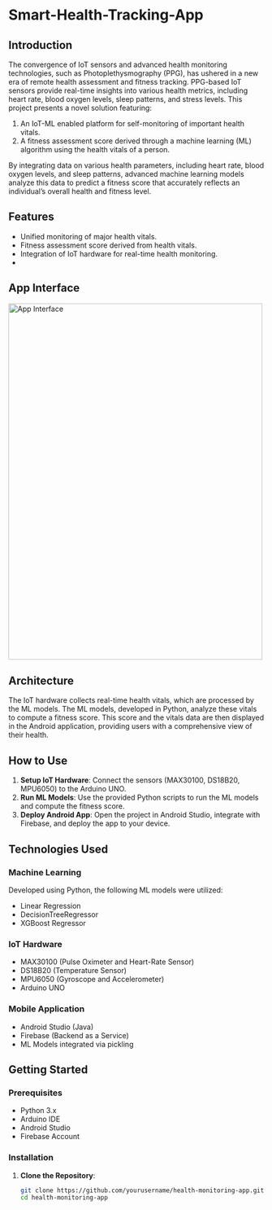 # Smart-Health-Tracking-App
## Introduction
The convergence of IoT sensors and advanced health monitoring technologies, such as Photoplethysmography (PPG), has ushered in a new era of remote health assessment and fitness tracking. PPG-based IoT sensors provide real-time insights into various health metrics, including heart rate, blood oxygen levels, sleep patterns, and stress levels. 
This project presents a novel solution featuring:
1. An IoT-ML enabled platform for self-monitoring of important health vitals.
2. A fitness assessment score derived through a machine learning (ML) algorithm using the health vitals of a person.

By integrating data on various health parameters, including heart rate, blood oxygen levels, and sleep patterns, advanced machine learning models analyze this data to predict a fitness score that accurately reflects an individual’s overall health and fitness level.

## Features
- Unified monitoring of major health vitals.
- Fitness assessment score derived from health vitals.
- Integration of IoT hardware for real-time health monitoring.
- 
## App Interface
<img src="https://github.com/Imsachin010/Smart-Health-Tracking-App/assets/97721592/078b661f-6591-4f4b-b2be-bf319ac0780a" alt="App Interface" width="500" height="700"/>

## Architecture
The IoT hardware collects real-time health vitals, which are processed by the ML models. The ML models, developed in Python, analyze these vitals to compute a fitness score. This score and the vitals data are then displayed in the Android application, providing users with a comprehensive view of their health.

## How to Use
1. **Setup IoT Hardware**: Connect the sensors (MAX30100, DS18B20, MPU6050) to the Arduino UNO.
2. **Run ML Models**: Use the provided Python scripts to run the ML models and compute the fitness score.
3. **Deploy Android App**: Open the project in Android Studio, integrate with Firebase, and deploy the app to your device.

## Technologies Used
### Machine Learning
Developed using Python, the following ML models were utilized:
- Linear Regression
- DecisionTreeRegressor
- XGBoost Regressor

### IoT Hardware
- MAX30100 (Pulse Oximeter and Heart-Rate Sensor)
- DS18B20 (Temperature Sensor)
- MPU6050 (Gyroscope and Accelerometer)
- Arduino UNO

### Mobile Application
- Android Studio (Java)
- Firebase (Backend as a Service)
- ML Models integrated via pickling

## Getting Started
### Prerequisites
- Python 3.x
- Arduino IDE
- Android Studio
- Firebase Account

### Installation
1. **Clone the Repository**:
   ```bash
   git clone https://github.com/yourusername/health-monitoring-app.git
   cd health-monitoring-app
